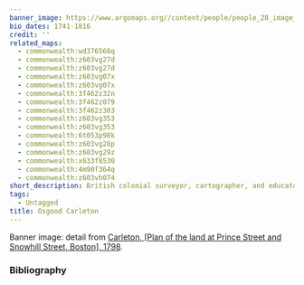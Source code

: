 ```yaml
---
banner_image: https://www.argomaps.org//content/people/people_28_image_compress_100.jpg
bio_dates: 1741-1816
credit: ''
related_maps:
  - commonwealth:wd376568q
  - commonwealth:z603vg27d
  - commonwealth:z603vg27d
  - commonwealth:z603vg07x
  - commonwealth:z603vg07x
  - commonwealth:3f462z32n
  - commonwealth:3f462z079
  - commonwealth:3f462z303
  - commonwealth:z603vg353
  - commonwealth:z603vg353
  - commonwealth:6t053p98k
  - commonwealth:z603vg28p
  - commonwealth:z603vg29z
  - commonwealth:x633f8530
  - commonwealth:4m90f364q
  - commonwealth:z603vh074
short_description: British colonial surveyor, cartographer, and educator
tags:
  - Untagged
title: Osgood Carleton
---
```



<p>Banner image: detail from <a href="/maps/commonwealth:4m90f364q">Carleton,&nbsp;[Plan of the land at Prince Street and Snowhill Street, Boston], 1798</a>.</p>

### Bibliography



